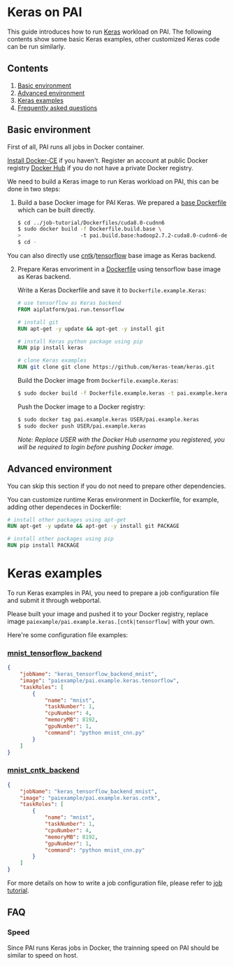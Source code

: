 <!--
  Copyright (c) Microsoft Corporation
  All rights reserved.

  MIT License

  Permission is hereby granted, free of charge, to any person obtaining a copy of this software and associated
  documentation files (the "Software"), to deal in the Software without restriction, including without limitation
  the rights to use, copy, modify, merge, publish, distribute, sublicense, and/or sell copies of the Software, and
  to permit persons to whom the Software is furnished to do so, subject to the following conditions:
  The above copyright notice and this permission notice shall be included in all copies or substantial portions of the Software.

  THE SOFTWARE IS PROVIDED *AS IS*, WITHOUT WARRANTY OF ANY KIND, EXPRESS OR IMPLIED, INCLUDING
  BUT NOT LIMITED TO THE WARRANTIES OF MERCHANTABILITY, FITNESS FOR A PARTICULAR PURPOSE AND
  NONINFRINGEMENT. IN NO EVENT SHALL THE AUTHORS OR COPYRIGHT HOLDERS BE LIABLE FOR ANY CLAIM,
  DAMAGES OR OTHER LIABILITY, WHETHER IN AN ACTION OF CONTRACT, TORT OR OTHERWISE, ARISING FROM,
  OUT OF OR IN CONNECTION WITH THE SOFTWARE OR THE USE OR OTHER DEALINGS IN THE SOFTWARE.
-->


# Keras on PAI

This guide introduces how to run [Keras](http://keras.io/) workload on PAI.
The following contents show some basic Keras examples, other customized Keras code can be run similarly.


## Contents

1. [Basic environment](#basic-environment)
2. [Advanced environment](#advanced-environment)
3. [Keras examples](#keras-examples)
4. [Frequently asked questions](#faq)


## Basic environment

First of all, PAI runs all jobs in Docker container.

[Install Docker-CE](https://docs.docker.com/install/linux/docker-ce/ubuntu/) if you haven't. Register an account at public Docker registry [Docker Hub](https://hub.docker.com/) if you do not have a private Docker registry.

We need to build a Keras image to run Keras workload on PAI, this can be done in two steps:

1. Build a base Docker image for PAI Keras. We prepared a [base Dockerfile](../../job-tutorial/Dockerfiles/cuda8.0-cudnn6/Dockerfile.build.base) which can be built directly.

    ```bash
    $ cd ../job-tutorial/Dockerfiles/cuda8.0-cudnn6
    $ sudo docker build -f Dockerfile.build.base \
    >                   -t pai.build.base:hadoop2.7.2-cuda8.0-cudnn6-devel-ubuntu16.04 .
    $ cd -
    ```

You can also directly use [cntk](../../job-tutorial/Dockerfiles/cuda8.0-cudnn6/Dockerfile.run.cntk)/[tensorflow](../../job-tutorial/Dockerfiles/cuda8.0-cudnn6/Dockerfile.run.tensorflow) base image as Keras backend.

2. Prepare Keras envoriment in a [Dockerfile](./Dockerfile.example.keras.tensorflow_backend) using tensorflow base image as Keras backend.

    Write a Keras Dockerfile and save it to `Dockerfile.example.Keras`:

    ```dockerfile
    # use tensorflow as Keras backend
    FROM aiplatform/pai.run.tensorflow

    # install git
    RUN apt-get -y update && apt-get -y install git

    # install Keras python package using pip
    RUN pip install keras

    # clone Keras examples
    RUN git clone git clone https://github.com/keras-team/keras.git 
    ```

    Build the Docker image from `Dockerfile.example.Keras`:

    ```bash
    $ sudo docker build -f Dockerfile.example.keras -t pai.example.keras .
    ```

    Push the Docker image to a Docker registry:

    ```bash
    $ sudo docker tag pai.example.keras USER/pai.example.keras
    $ sudo docker push USER/pai.example.keras
    ```
    *Note: Replace USER with the Docker Hub username you registered, you will be required to login before pushing Docker image.*


## Advanced environment

You can skip this section if you do not need to prepare other dependencies.

You can customize runtime Keras environment in Dockerfile, for example, adding other dependeces in Dockerfile:

```dockerfile
# install other packages using apt-get
RUN apt-get -y update && apt-get -y install git PACKAGE

# install other packages using pip
RUN pip install PACKAGE
```


# Keras examples

To run Keras examples in PAI, you need to prepare a job configuration file and submit it through webportal.

Please built your image and pushed it to your Docker registry, replace image `paiexample/pai.example.keras.[cntk|tensorflow]` with your own.

Here're some configuration file examples:

### [mnist_tensorflow_backend](https://github.com/keras-team/keras/blob/master/examples/mnist_cnn.py)
```json
{
    "jobName": "keras_tensorflow_backend_mnist",
    "image": "paiexample/pai.example.keras.tensorflow",
    "taskRoles": [
        {
            "name": "mnist",
            "taskNumber": 1,
            "cpuNumber": 4,
            "memoryMB": 8192,
            "gpuNumber": 1,
            "command": "python mnist_cnn.py"
        }
    ]
}
```

### [mnist_cntk_backend](https://github.com/keras-team/keras/blob/master/examples/mnist_cnn.py)
```json
{
    "jobName": "keras_tensorflow_backend_mnist",
    "image": "paiexample/pai.example.keras.cntk",
    "taskRoles": [
        {
            "name": "mnist",
            "taskNumber": 1,
            "cpuNumber": 4,
            "memoryMB": 8192,
            "gpuNumber": 1,
            "command": "python mnist_cnn.py"
        }
    ]
}
```

For more details on how to write a job configuration file, please refer to [job tutorial](../../job-tutorial/README.md#json-config-file-for-job-submission).


## FAQ

### Speed

Since PAI runs Keras jobs in Docker, the trainning speed on PAI should be similar to speed on host.